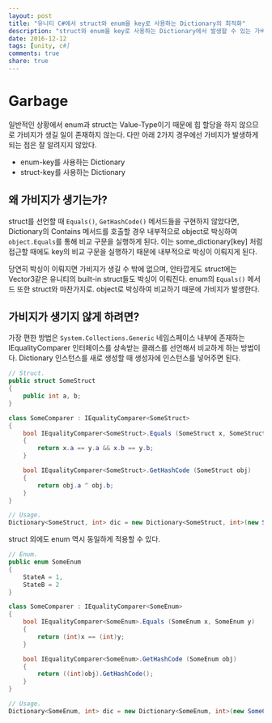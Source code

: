 ```yaml
---
layout: post
title: "유니티 C#에서 struct와 enum을 key로 사용하는 Dictionary의 최적화"
description: "struct와 enum을 key로 사용하는 Dictionary에서 발생할 수 있는 가비지들과, 최적화의 방법으로 IEqualityComparer를 통한 방법에 대해 알아본다."
date: 2016-12-12
tags: [unity, c#]
comments: true
share: true
---
```


# Garbage
일반적인 상황에서 enum과 struct는 Value-Type이기 때문에 힙 할당을 하지 않으므로 가비지가 생길 일이 존재하지 않는다.
다만 아래 2가지 경우에선 가비지가 발생하게 되는 점은 잘 알려지지 않았다.

* enum-key를 사용하는 Dictionary
* struct-key를 사용하는 Dictionary

## 왜 가비지가 생기는가?
struct를 선언할 때 `Equals()`, `GetHashCode()` 메서드들을 구현하지 않았다면, Dictionary의 Contains 메서드를 호출할 경우 내부적으로 object로 박싱하여 `object.Equals`를 통해 비교 구문을 실행하게 된다.
이는 some_dictionary[key] 처럼 접근할 때에도 key의 비교 구문을 실행하기 때문에 내부적으로 박싱이 이뤄지게 된다.

당연히 박싱이 이뤄지면 가비지가 생길 수 밖에 없으며, 안타깝게도 struct에는 Vector3같은 유니티의 built-in struct들도 박싱이 이뤄진다.
enum의 `Equals()` 메서드 또한 struct와 마찬가지로. object로 박싱하여 비교하기 때문에 가비지가 발생한다.

## 가비지가 생기지 않게 하려면?
가장 편한 방법은 `System.Collections.Generic` 네임스페이스 내부에 존재하는 IEqualityComparer<T> 인터페이스를 상속받는 클래스를 선언해서 비교하게 하는 방법이다.
Dictionary 인스턴스를 새로 생성할 때 생성자에 인스턴스를 넣어주면 된다.

```csharp
// Struct.
public struct SomeStruct
{
    public int a, b;
}

class SomeComparer : IEqualityComparer<SomeStruct>
{
    bool IEqualityComparer<SomeStruct>.Equals (SomeStruct x, SomeStruct y)
    {
        return x.a == y.a && x.b == y.b;
    }

    bool IEqualityComparer<SomeStruct>.GetHashCode (SomeStruct obj)
    {
        return obj.a ^ obj.b;
    }
}

// Usage.
Dictionary<SomeStruct, int> dic = new Dictionary<SomeStruct, int>(new SomeComparer());
```

struct 외에도 enum 역시 동일하게 적용할 수 있다.

```csharp
// Enum.
public enum SomeEnum
{
    StateA = 1,
    StateB = 2
}

class SomeComparer : IEqualityComparer<SomeEnum>
{
    bool IEqualityComparer<SomeEnum>.Equals (SomeEnum x, SomeEnum y)
    {
        return (int)x == (int)y;
    }

    bool IEqualityComparer<SomeEnum>.GetHashCode (SomeEnum obj)
    {
        return ((int)obj).GetHashCode();
    }
}

// Usage.
Dictionary<SomeEnum, int> dic = new Dictionary<SomeEnum, int>(new SomeComparer());
```
